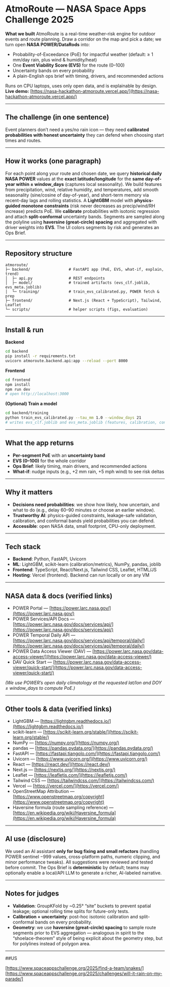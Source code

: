 # AtmoRoute — NASA Space Apps Challenge 2025

**What we built**
AtmoRoute is a real-time weather-risk engine for outdoor events and route planning. Draw a corridor on the map and pick a date; we turn open **NASA POWER/DataRods** into:

* Probability-of-Exceedance (PoE) for impactful weather (default: ≥ 1 mm/day rain, plus wind & humidity/heat)
* One **Event Viability Score (EVS)** for the route (0–100)
* Uncertainty bands on every probability
* A plain-English ops brief with timing, drivers, and recommended actions

Runs on CPU laptops, uses only open data, and is explainable by design.
**Live demo:** [https://nasa-hackathon-atmoroute.vercel.app/](https://nasa-hackathon-atmoroute.vercel.app/)

---

## The challenge (in one sentence)

Event planners don’t need a yes/no rain icon — they need **calibrated probabilities with honest uncertainty** they can defend when choosing start times and routes.

---

## How it works (one paragraph)

For each point along your route and chosen date, we query **historical daily NASA POWER** values at the **exact latitude/longitude** for the **same day-of-year within ± window_days** (captures local seasonality). We build features from precipitation, wind, relative humidity, and temperatures, add smooth seasonality (sine/cosine of day-of-year), and short-term memory via recent-day lags and rolling statistics. A **LightGBM** model with **physics-guided monotone constraints** (risk never decreases as precip/wind/RH increase) predicts PoE. We **calibrate** probabilities with isotonic regression and attach **split-conformal** uncertainty bands. Segments are sampled along the polyline using **haversine (great-circle) spacing** and aggregated with driver weights into **EVS**. The UI colors segments by risk and generates an Ops Brief.

---

## Repository structure

```
atmoroute/
├─ backend/                 # FastAPI app (PoE, EVS, what-if, explain, trend)
│  ├─ api.py                # REST endpoints
│  ├─ model/                # trained artifacts (evs_clf.joblib, evs_meta.joblib)
│  └─ training/             # train_evs_calibrated.py, POWER fetch & prep
├─ frontend/                # Next.js (React + TypeScript), Tailwind, Leaflet
└─ scripts/                 # helper scripts (figs, evaluation)
```

---

## Install & run

**Backend**

```bash
cd backend
pip install -r requirements.txt
uvicorn atmoroute.backend.api:app --reload --port 8000
```

**Frontend**

```bash
cd frontend
npm install
npm run dev
# open http://localhost:3000
```

**(Optional) Train a model**

```bash
cd backend/training
python train_evs_calibrated.py --tau_mm 1.0 --window_days 21
# writes evs_clf.joblib and evs_meta.joblib (features, calibration, conformal q)
```

---

## What the app returns

* **Per-segment PoE** with an **uncertainty band**
* **EVS (0–100)** for the whole corridor
* **Ops Brief**: likely timing, main drivers, and recommended actions
* **What-if**: nudge inputs (e.g., +2 mm rain, +5 mph wind) to see risk deltas

---

## Why it matters

* **Decisions need probabilities**: we show how likely, how uncertain, and what to do (e.g., delay 60–90 minutes or choose an earlier window).
* **Trustworthy AI**: physics-guided constraints, leakage-safe validation, calibration, and conformal bands yield probabilities you can defend.
* **Accessible**: open NASA data, small footprint, CPU-only deployment.

---

## Tech stack

* **Backend**: Python, FastAPI, Uvicorn
* **ML**: LightGBM, scikit-learn (calibration/metrics), NumPy, pandas, joblib
* **Frontend**: TypeScript, React/Next.js, Tailwind CSS, Leaflet, HTML/JS
* **Hosting**: Vercel (frontend). Backend can run locally or on any VM

---

## NASA data & docs (verified links)

* POWER Portal — [https://power.larc.nasa.gov/](https://power.larc.nasa.gov/)
* POWER Services/API Docs — [https://power.larc.nasa.gov/docs/services/api/](https://power.larc.nasa.gov/docs/services/api/)
* POWER Temporal Daily API — [https://power.larc.nasa.gov/docs/services/api/temporal/daily/](https://power.larc.nasa.gov/docs/services/api/temporal/daily/)
* POWER Data Access Viewer (DAV) — [https://power.larc.nasa.gov/data-access-viewer/](https://power.larc.nasa.gov/data-access-viewer/)
* DAV Quick Start — [https://power.larc.nasa.gov/data-access-viewer/quick-start/](https://power.larc.nasa.gov/data-access-viewer/quick-start/)

*(We use POWER’s open daily climatology at the requested lat/lon and DOY ± window_days to compute PoE.)*

---

## Other tools & data (verified links)

* LightGBM — [https://lightgbm.readthedocs.io/](https://lightgbm.readthedocs.io/)
* scikit-learn — [https://scikit-learn.org/stable/](https://scikit-learn.org/stable/)
* NumPy — [https://numpy.org/](https://numpy.org/)
* pandas — [https://pandas.pydata.org/](https://pandas.pydata.org/)
* FastAPI — [https://fastapi.tiangolo.com/](https://fastapi.tiangolo.com/)
* Uvicorn — [https://www.uvicorn.org/](https://www.uvicorn.org/)
* React — [https://react.dev/](https://react.dev/)
* Next.js — [https://nextjs.org/](https://nextjs.org/)
* Leaflet — [https://leafletjs.com/](https://leafletjs.com/)
* Tailwind CSS — [https://tailwindcss.com/](https://tailwindcss.com/)
* Vercel — [https://vercel.com/](https://vercel.com/)
* OpenStreetMap Attribution — [https://www.openstreetmap.org/copyright](https://www.openstreetmap.org/copyright)
* Haversine formula (route sampling reference) — [https://en.wikipedia.org/wiki/Haversine_formula](https://en.wikipedia.org/wiki/Haversine_formula)

---

## AI use (disclosure)

We used an AI assistant **only for bug fixing and small refactors** (handling POWER sentinel −999 values, cross-platform paths, numeric clipping, and minor performance tweaks). All suggestions were reviewed and tested before commit. The Ops Brief is **deterministic** by default; teams may optionally enable a local/API LLM to generate a richer, AI-labeled narrative.

---

## Notes for judges

* **Validation**: GroupKFold by ~0.25° “site” buckets to prevent spatial leakage; optional rolling time splits for future-only tests.
* **Calibration + uncertainty**: post-hoc isotonic calibration and split-conformal bands on every probability.
* **Geometry**: we use **haversine (great-circle) spacing** to sample route segments prior to EVS aggregation — analogous in spirit to the “shoelace-theorem” style of being explicit about the geometry step, but for polylines instead of polygon area.

---

##US

[https://www.spaceappschallenge.org/2025/find-a-team/snakes/]
[https://www.spaceappschallenge.org/2025/challenges/will-it-rain-on-my-parade/]
